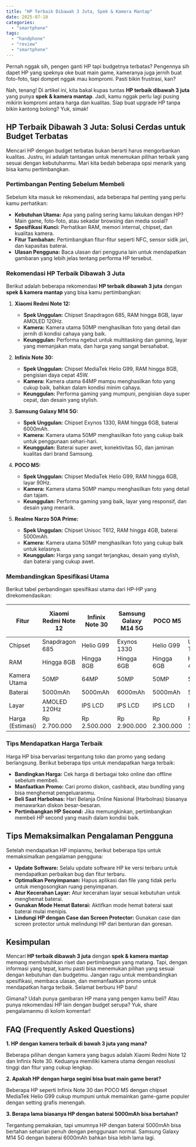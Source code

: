 ```yaml
---
title: "HP Terbaik Dibawah 3 Juta, Spek & Kamera Mantap"
date: 2025-07-10
categories: 
  - "smartphone"
tags: 
  - "handphone"
  - "review"
  - "smartphone"
---
```


Pernah nggak sih, pengen ganti HP tapi budgetnya terbatas? Pengennya sih dapet HP yang speknya oke buat main game, kameranya juga jernih buat foto-foto, tapi dompet nggak mau kompromi. Pasti bikin frustrasi, kan?

Nah, tenang! Di artikel ini, kita bakal kupas tuntas **HP terbaik dibawah 3 juta** yang punya **spek & kamera mantap**. Jadi, kamu nggak perlu lagi pusing mikirin kompromi antara harga dan kualitas. Siap buat upgrade HP tanpa bikin kantong bolong? Yuk, simak!

## HP Terbaik Dibawah 3 Juta: Solusi Cerdas untuk Budget Terbatas

Mencari HP dengan budget terbatas bukan berarti harus mengorbankan kualitas. Justru, ini adalah tantangan untuk menemukan pilihan terbaik yang sesuai dengan kebutuhanmu. Mari kita bedah beberapa opsi menarik yang bisa kamu pertimbangkan.

### Pertimbangan Penting Sebelum Membeli

Sebelum kita masuk ke rekomendasi, ada beberapa hal penting yang perlu kamu perhatikan:

- **Kebutuhan Utama:** Apa yang paling sering kamu lakukan dengan HP? Main game, foto-foto, atau sekadar browsing dan media sosial?
- **Spesifikasi Kunci:** Perhatikan RAM, memori internal, chipset, dan kualitas kamera.
- **Fitur Tambahan:** Pertimbangkan fitur-fitur seperti NFC, sensor sidik jari, dan kapasitas baterai.
- **Ulasan Pengguna:** Baca ulasan dari pengguna lain untuk mendapatkan gambaran yang lebih jelas tentang performa HP tersebut.

### Rekomendasi HP Terbaik Dibawah 3 Juta

Berikut adalah beberapa rekomendasi **HP terbaik dibawah 3 juta** dengan **spek & kamera mantap** yang bisa kamu pertimbangkan:

1. **Xiaomi Redmi Note 12:**
    
    - **Spek Unggulan:** Chipset Snapdragon 685, RAM hingga 8GB, layar AMOLED 120Hz.
    - **Kamera:** Kamera utama 50MP menghasilkan foto yang detail dan jernih di kondisi cahaya yang baik.
    - **Keunggulan:** Performa ngebut untuk multitasking dan gaming, layar yang memanjakan mata, dan harga yang sangat bersahabat.
2. **Infinix Note 30:**
    
    - **Spek Unggulan:** Chipset MediaTek Helio G99, RAM hingga 8GB, pengisian daya cepat 45W.
    - **Kamera:** Kamera utama 64MP mampu menghasilkan foto yang cukup baik, bahkan dalam kondisi minim cahaya.
    - **Keunggulan:** Performa gaming yang mumpuni, pengisian daya super cepat, dan desain yang stylish.
3. **Samsung Galaxy M14 5G:**
    
    - **Spek Unggulan:** Chipset Exynos 1330, RAM hingga 6GB, baterai 6000mAh.
    - **Kamera:** Kamera utama 50MP menghasilkan foto yang cukup baik untuk penggunaan sehari-hari.
    - **Keunggulan:** Baterai super awet, konektivitas 5G, dan jaminan kualitas dari brand Samsung.
4. **POCO M5:**
    
    - **Spek Unggulan:** Chipset MediaTek Helio G99, RAM hingga 6GB, layar 90Hz.
    - **Kamera:** Kamera utama 50MP mampu menghasilkan foto yang detail dan tajam.
    - **Keunggulan:** Performa gaming yang baik, layar yang responsif, dan desain yang menarik.
5. **Realme Narzo 50A Prime:**
    
    - **Spek Unggulan:** Chipset Unisoc T612, RAM hingga 4GB, baterai 5000mAh.
    - **Kamera:** Kamera utama 50MP menghasilkan foto yang cukup baik untuk kelasnya.
    - **Keunggulan:** Harga yang sangat terjangkau, desain yang stylish, dan baterai yang cukup awet.

### Membandingkan Spesifikasi Utama

Berikut tabel perbandingan spesifikasi utama dari HP-HP yang direkomendasikan:

| Fitur | Xiaomi Redmi Note 12 | Infinix Note 30 | Samsung Galaxy M14 5G | POCO M5 | Realme Narzo 50A Prime |
| --- | --- | --- | --- | --- | --- |
| Chipset | Snapdragon 685 | Helio G99 | Exynos 1330 | Helio G99 | Unisoc T612 |
| RAM | Hingga 8GB | Hingga 8GB | Hingga 6GB | Hingga 6GB | Hingga 4GB |
| Kamera Utama | 50MP | 64MP | 50MP | 50MP | 50MP |
| Baterai | 5000mAh | 5000mAh | 6000mAh | 5000mAh | 5000mAh |
| Layar | AMOLED 120Hz | IPS LCD | IPS LCD | IPS LCD | IPS LCD |
| Harga (Estimasi) | Rp 2.700.000 | Rp 2.500.000 | Rp 2.900.000 | Rp 2.300.000 | Rp 1.900.000 |

### Tips Mendapatkan Harga Terbaik

Harga HP bisa bervariasi tergantung toko dan promo yang sedang berlangsung. Berikut beberapa tips untuk mendapatkan harga terbaik:

- **Bandingkan Harga:** Cek harga di berbagai toko online dan offline sebelum membeli.
- **Manfaatkan Promo:** Cari promo diskon, cashback, atau bundling yang bisa menghemat pengeluaranmu.
- **Beli Saat Harbolnas:** Hari Belanja Online Nasional (Harbolnas) biasanya menawarkan diskon besar-besaran.
- **Pertimbangkan HP Second:** Jika memungkinkan, pertimbangkan membeli HP second yang masih dalam kondisi baik.

## Tips Memaksimalkan Pengalaman Pengguna

Setelah mendapatkan HP impianmu, berikut beberapa tips untuk memaksimalkan pengalaman pengguna:

- **Update Software:** Selalu update software HP ke versi terbaru untuk mendapatkan perbaikan bug dan fitur terbaru.
- **Optimalkan Penyimpanan:** Hapus aplikasi dan file yang tidak perlu untuk mengosongkan ruang penyimpanan.
- **Atur Kecerahan Layar:** Atur kecerahan layar sesuai kebutuhan untuk menghemat baterai.
- **Gunakan Mode Hemat Baterai:** Aktifkan mode hemat baterai saat baterai mulai menipis.
- **Lindungi HP dengan Case dan Screen Protector:** Gunakan case dan screen protector untuk melindungi HP dari benturan dan goresan.

## Kesimpulan

Mencari **HP terbaik dibawah 3 juta** dengan **spek & kamera mantap** memang membutuhkan riset dan pertimbangan yang matang. Tapi, dengan informasi yang tepat, kamu pasti bisa menemukan pilihan yang sesuai dengan kebutuhan dan budgetmu. Jangan ragu untuk membandingkan spesifikasi, membaca ulasan, dan memanfaatkan promo untuk mendapatkan harga terbaik. Selamat berburu HP baru!

Gimana? Udah punya gambaran HP mana yang pengen kamu beli? Atau punya rekomendasi HP lain dengan budget serupa? Yuk, share pengalamanmu di kolom komentar!

## FAQ (Frequently Asked Questions)

**1\. HP dengan kamera terbaik di bawah 3 juta yang mana?**

Beberapa pilihan dengan kamera yang bagus adalah Xiaomi Redmi Note 12 dan Infinix Note 30. Keduanya memiliki kamera utama dengan resolusi tinggi dan fitur yang cukup lengkap.

**2\. Apakah HP dengan harga segini bisa buat main game berat?**

Beberapa HP seperti Infinix Note 30 dan POCO M5 dengan chipset MediaTek Helio G99 cukup mumpuni untuk memainkan game-game populer dengan setting grafis menengah.

**3\. Berapa lama biasanya HP dengan baterai 5000mAh bisa bertahan?**

Tergantung pemakaian, tapi umumnya HP dengan baterai 5000mAh bisa bertahan seharian penuh dengan penggunaan normal. Samsung Galaxy M14 5G dengan baterai 6000mAh bahkan bisa lebih lama lagi.
